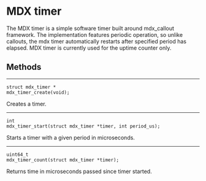 # MDX timer

The MDX timer is a simple software timer built around mdx_callout framework.
The implementation features periodic operation, so unlike callouts, the mdx timer automatically restarts after specified period has elapsed.
MDX timer is currently used for the uptime counter only.

## Methods

* * *
    struct mdx_timer *
    mdx_timer_create(void);

Creates a timer.

* * *
    int
    mdx_timer_start(struct mdx_timer *timer, int period_us);

Starts a timer with a given period in microseconds.

* * *
    uint64_t
    mdx_timer_count(struct mdx_timer *timer);

Returns time in microseconds passed since timer started.
